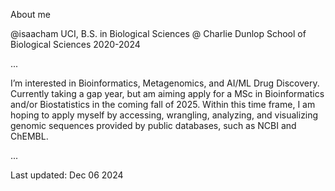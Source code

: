 About me

@isaacham 
UCI, B.S. in Biological Sciences @ Charlie Dunlop School of Biological Sciences
2020-2024

...

I’m interested in Bioinformatics, Metagenomics, and AI/ML Drug Discovery.
Currently taking a gap year, but am aiming apply for a MSc in Bioinformatics and/or Biostatistics in the coming fall of 2025. 
Within this time frame, I am hoping to apply myself by accessing, wrangling, analyzing, and visualizing genomic sequences provided by public databases, such as NCBI and ChEMBL. 

...

Last updated: Dec 06 2024



<!---
isaacham/isaacham is a ✨ special ✨ repository because its `README.md` (this file) appears on your GitHub profile.
You can click the Preview link to take a look at your changes.
--->
